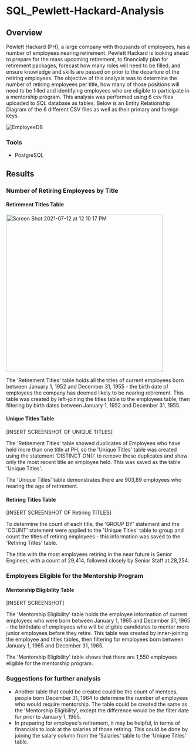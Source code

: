 # SQL_Pewlett-Hackard-Analysis
## Overview
Pewlett Hackard (PH), a large company with thousands of employees, has a number of employees nearing retirement. Pewlett Hackard is looking ahead to prepare for the mass upcoming retirement, to financially plan for retirement packages, forecast how many roles will need to be filled, and ensure knowledge and skills are passed on prior to the departure of the retiring employees. The objective of this analysis was to determine the number of retiring employees per title, how many of those positions will need to be filled and identifying employees who are eligible to participate in a mentorship program. This analysis was performed using 6 csv files uploaded to SQL database as tables. Below is an Entity Relationship Diagram of the 6 different CSV files as well as their primary and foreign keys. 

![EmployeeDB](https://user-images.githubusercontent.com/69849998/125320758-0223a280-e30a-11eb-8e80-abcb139ef411.png)

### Tools
* PostgreSQL

## Results
### Number of Retiring Employees by Title
#### Retirement Titles Table
<img width="427" alt="Screen Shot 2021-07-12 at 12 10 17 PM" src="https://user-images.githubusercontent.com/69849998/125320883-21bacb00-e30a-11eb-8c43-30d3609b52d8.png">

The 'Retirement Titles' table holds all the titles of current employees born between January 1, 1952 and December 31, 1955 - the birth date of employees the company has deemed likely to be nearing retirement. This table was created by left-joining the titles table to the employees table, then filtering by birth dates between January 1, 1952 and December 31, 1955. 

#### Unique Titles Table
[INSERT SCREENSHOT OF UNIQUE TITLES]

The 'Retirement Titles' table showed duplicates of Employees who have held more than one title at PH, so the 'Unique Titles' table was created using the statement 'DISTINCT ON()' to remove these duplicates and show only the most recent title an employee held. This was saved as the table 'Unique Titles'. 

The 'Unique Titles' table demonstrates there are 903,89 employees who nearing the age of retirement.

#### Retiring Titles Table
[INSERT SCREENSHOT OF Retiring TITLES]


To determine the count of each title, the 'GROUP BY' statement and the 'COUNT' statement were applied to the 'Unique Titles' table to group and count the titles of retiring employees - this information was saved to the 'Retiring Titles' table. 

The title with the most employees retiring in the near future is Senior Engineer, with a count of 29,414, followed closely by Senior Staff at 28,254. 

### Employees Eligible for the Mentorship Program
#### Mentorship Eligibility Table
[INSERT SCREENSHOT]

The 'Mentorship Eligibility' table holds the employee information of current employees who were born between January 1, 1965 and December 31, 1965 - the birthdate of employees who will be eligible candidates to mentor more junior employees before they retire. This table was created by inner-joining the employee and titles tables, then filtering for employees born between January 1, 1965 and December 31, 1965. 

The 'Mentorship Eligibility' table shows that there are 1,550 employees eligible for the mentorship program. 

### Suggestions for further analysis
* Another table that could be created could be the count of mentees, people born December 31, 1964 to determine the number of employees who would require mentorship. The table could be created the same as the 'Mentorship Eligibility', except the difference would be the filter date for prior to January 1, 1965. 
* In preparing for employee's retirement, it may be helpful, in terms of financials to look at the salaries of those retiring. This could be done by joining the salary column from the 'Salaries' table to the 'Unique Titles' table.
